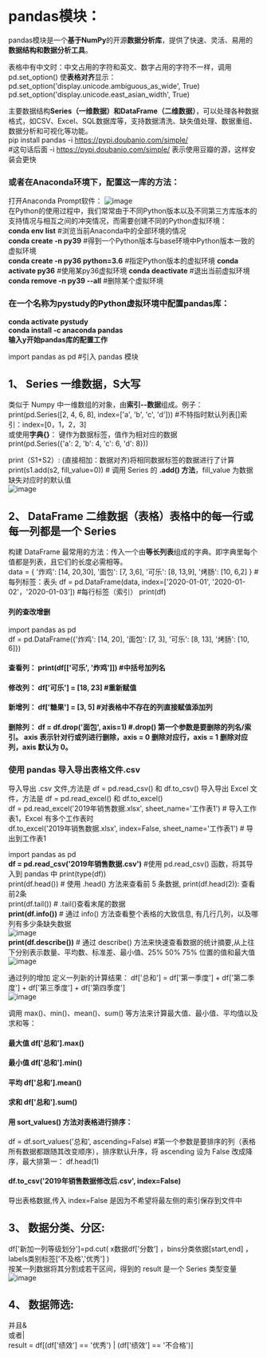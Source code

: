 # pandas模块：   
pandas模块是一个**基于NumPy**的开源**数据分析库**，提供了快速、灵活、易用的**数据结构和数据分析工具**。     

表格中有中文时：中文占用的字符和英文、数字占用的字符不一样，调用 pd.set_option() 使**表格对齐**显示：  
pd.set_option('display.unicode.ambiguous_as_wide', True)  
pd.set_option('display.unicode.east_asian_width', True)  


  
主要数据结构**Series（一维数据）和DataFrame（二维数据）**，可以处理各种数据格式，如CSV、Excel、SQL数据库等，支持数据清洗、缺失值处理、数据重组、数据分析和可视化等功能。  
pip install pandas -i https://pypi.doubanio.com/simple/   
#这句话后面 -i https://pypi.doubanio.com/simple/ 表示使用豆瓣的源，这样安装会更快  
  
### 或者在Anaconda环境下，配置这一库的方法：  
打开Anaconda Prompt软件：  ![image](https://github.com/user-attachments/assets/f43bf376-ff7e-4079-8f04-147937d86eb0)  
在Python的使用过程中，我们常常由于不同Python版本以及不同第三方库版本的支持情况与相互之间的冲突情况，而需要创建不同的Python虚拟环境：  
**conda env list**   #浏览当前Anaconda中的全部环境的情况  
**conda create -n py39**   #得到一个Python版本与base环境中Python版本一致的虚拟环境  
**conda create -n py36 python=3.6**   #指定Python版本的虚拟环境
**conda activate py36**   #使用某py36虚拟环境
**conda deactivate**   #退出当前虚拟环境
**conda remove -n py39 --all**   #删除某个虚拟环境


  
### 在一个名称为pystudy的Python虚拟环境中配置pandas库： 
**conda activate pystudy  
conda install -c anaconda pandas  
输入y开始pandas库的配置工作**  

  
import pandas as pd #引入 pandas 模块   


  
## 1、 Series  一维数据，S大写  
  
类似于 Numpy 中一维数组的对象，由**索引--数据**组成。例子：  
print(pd.Series([2, 4, 6, 8], index=['a', 'b', 'c', 'd']))  #不特指时默认列表[]索引：index=[0，1，2，3]  
或使用**字典{}**：  键作为数据标签，值作为相对应的数据  
print(pd.Series({'a': 2, 'b': 4, 'c': 6, 'd': 8}))  

print（S1+S2）: (直接相加：数据对齐)将相同数据标签的数据进行了计算  
print(s1.add(s2, fill_value=0))  # 调用 Series 的 **.add() 方法**，fill_value 为数据缺失对应时的默认值    
![image](https://github.com/user-attachments/assets/960d6c9f-0bc9-419f-8caf-b481076d2b22)  


    
## 2、 DataFrame  二维数据（表格）表格中的每一行或每一列都是一个 Series    
   

  
构建 DataFrame 最常用的方法：传入一个由**等长列表**组成的字典。即字典里每个值都是列表，且它们的长度必需相等。   
data = {
  '炸鸡': [14, 20,30],
  '面包': [7, 3,6],
  '可乐': [8, 13,9],
  '烤肠': [10, 6,2]
}                          #每列标签：表头
df = pd.DataFrame(data, index=['2020-01-01', '2020-01-02'，'2020-01-03'])  #每行标签（索引）
print(df)


#### 列的查改增删  
import pandas as pd   
df = pd.DataFrame({'炸鸡': [14, 20], '面包': [7, 3], '可乐': [8, 13], '烤肠': [10, 6]})    
  
#### 查看列：  print(df[['可乐', '炸鸡']])     #中括号加列名  
#### 修改列：  df['可乐'] = [18, 23]           #重新赋值    
#### 新增列：  df['糖果'] = [3, 5]          #对表格中不存在的列直接赋值添加列  
#### 删除列：   df = df.drop('面包', axis=1)    #.drop() 第一个参数是要删除的列名/索引。  axis 表示针对行或列进行删除，axis = 0 删除对应行，axis = 1 删除对应列，axis 默认为 0。  


    
### 使用 pandas 导入导出表格文件.csv  
   
导入导出 .csv 文件,方法是 df = pd.read_csv() 和 df.to_csv()
导入导出 Excel 文件，方法是 df = pd.read_excel() 和 df.to_excel()   
df = pd.read_excel('2019年销售数据.xlsx', sheet_name='工作表1')  # 导入工作表1，Excel 有多个工作表时  
df.to_excel('2019年销售数据.xlsx', index=False, sheet_name='工作表1')  # 导出到工作表1  
  
import pandas as pd  
**df = pd.read_csv('2019年销售数据.csv')**   #使用 pd.read_csv() 函数，将其导入到 pandas 中 
print(type(df))  
print(df.head())  # 使用 .head() 方法来查看前 5 条数据, print(df.head(2)): 查看前2条    
print(df.tail())   # .tail()查看末尾的数据  
**print(df.info())**   # 通过 info() 方法查看整个表格的大致信息, 有几行几列，以及哪列有多少条缺失数据  
![image](https://github.com/user-attachments/assets/d6ea608a-0afe-4f13-9e07-9cfab27dbb9a)  
**print(df.describe())**   # 通过 describe() 方法来快速查看数据的统计摘要,从上往下分别表示数量、平均数、标准差、最小值、25% 50% 75% 位置的值和最大值  
![image](https://github.com/user-attachments/assets/f8bb08c2-cf71-476f-ae6b-00207ce904a9)  

通过列的增加 定义一列新的计算结果：
df['总和'] = df['第一季度'] + df['第二季度'] + df['第三季度'] + df['第四季度']  
![image](https://github.com/user-attachments/assets/d1dcc891-ee5a-4b32-b0b0-5df939c2d2e2)  
  
调用 max()、min()、mean()、sum() 等方法来计算最大值、最小值、平均值以及求和等：  
#### 最大值  df['总和'].max()  
  
#### 最小值  df['总和'].min()  
  
#### 平均  df['总和'].mean()  
  
#### 求和  df['总和'].sum()  
  
#### 用 sort_values() 方法对表格进行排序：  
df = df.sort_values('总和', ascending=False)    #第一个参数是要排序的列（表格所有数据都跟随其改变顺序），排序默认升序，将 ascending 设为 False 改成降序，最大排第一： df.head(1)   
   
#### df.to_csv('2019年销售数据修改后.csv', index=False)     
导出表格数据,传入 index=False 是因为不希望将最左侧的索引保存到文件中  



## 3、 数据分类、分区:  
  
df['新加一列等级划分']=pd.cut( x数据df['分数'] ，bins分类依据[start,end] ， labels类别标签['不及格','优秀'] )   
按某一列数据将其分割成若干区间，得到的 result 是一个 Series 类型变量  
![image](https://github.com/user-attachments/assets/01d88eb2-7a82-47cf-9db8-a04c76315dcd)  

## 4、 数据筛选:  
  
 
 并且&       
 或者|    
 result = df[(df['绩效'] == '优秀') | (df['绩效'] == '不合格')]
 




































